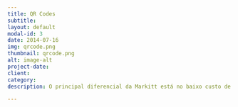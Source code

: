 ```yaml
---
title: QR Codes
subtitle:
layout: default
modal-id: 3
date: 2014-07-16
img: qrcode.png
thumbnail: qrcode.png
alt: image-alt
project-date:
client:
category: 
description: O principal diferencial da Markitt está no baixo custo de seu produto, e isso se deve ao uso de QR Codes. Esta tecnologia vem ganhando espaço no mercado e tem aplicações diversas, sendo uma delas o controle de estoque. Nossa empresa trabalha para que os armazéns de café tenham acesso a este recurso, para assim poder agregar ainda mais valor a seus produtos.

---
```

